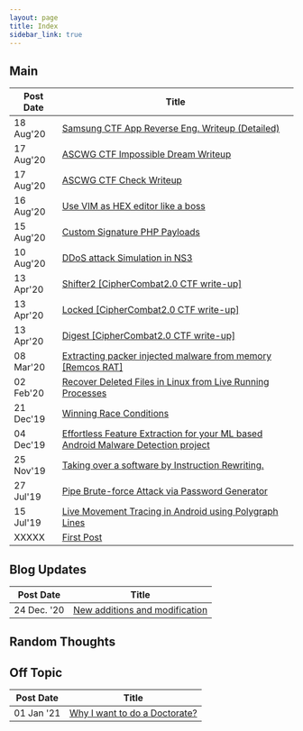 ```yaml
---
layout: page
title: Index 
sidebar_link: true
---
```

## Main
<table id="tg-bP44D">
<thead>
  <tr>
    <th>Post Date </th>
    <th>Title</th>
  </tr>
</thead>
<tbody>
  <tr>
    <td>18 Aug'20</td>
    <td><a href="https://saket-upadhyay.github.io//2020/08/18/sstf-vault-wtireup.html" target="_blank" rel="noopener noreferrer">Samsung CTF App Reverse Eng. Writeup (Detailed)</a></td>
  </tr>
  <tr>
    <td>17 Aug'20</td>
    <td><a href="https://saket-upadhyay.github.io/2020/08/17/ascwg-impossible-dream.html" target="_blank" rel="noopener noreferrer">ASCWG CTF Impossible Dream Writeup</a></td>
  </tr>
  <tr>
    <td>17 Aug'20</td>
    <td><a href="https://saket-upadhyay.github.io/2020/08/17/ascwg-check.html" target="_blank" rel="noopener noreferrer">ASCWG CTF Check Writeup</a></td>
  </tr>
  <tr>
    <td>16 Aug'20</td>
    <td><a href="https://saket-upadhyay.github.io/2020/08/16/use-VIM-as-HEX-Editor.html" target="_blank" rel="noopener noreferrer">Use VIM as HEX editor like a boss</a></td>
  </tr>
  <tr>
    <td>15 Aug'20</td>
    <td><a href="https://saket-upadhyay.github.io/2020/08/15/Custom-Signature-PHP-Payloads.html" target="_blank" rel="noopener noreferrer">Custom Signature PHP Payloads</a></td>
  </tr>
  <tr>
    <td>10 Aug'20</td>
    <td><a href="https://saket-upadhyay.github.io/2020/08/10/DDoS-Simulation-in-NS3-C++.html" target="_blank" rel="noopener noreferrer">DDoS attack Simulation in NS3</a></td>
  </tr>
  <tr>
    <td>13 Apr'20</td>
    <td><a href="https://saket-upadhyay.github.io/2020/04/13/CipherCombat2-Shifter2.html" target="_blank" rel="noopener noreferrer">Shifter2 [CipherCombat2.0 CTF write-up]</a></td>
  </tr>
  <tr>
    <td>13 Apr'20</td>
    <td><a href="https://saket-upadhyay.github.io/2020/04/13/CipherCombat2-Locked.html" target="_blank" rel="noopener noreferrer">Locked [CipherCombat2.0 CTF write-up]</a></td>
  </tr>
  <tr>
    <td>13 Apr'20</td>
    <td><a href="https://saket-upadhyay.github.io/2020/04/13/CipherCombat2-Digest.html" target="_blank" rel="noopener noreferrer">Digest [CipherCombat2.0 CTF write-up]</a></td>
  </tr>
  <tr>
    <td>08 Mar'20</td>
    <td><a href="https://saket-upadhyay.github.io/2020/03/08/Extracting-packer-injected-malware.html" target="_blank" rel="noopener noreferrer">Extracting packer injected malware from memory [Remcos RAT]</a></td>
  </tr>
  <tr>
    <td>02 Feb'20</td>
    <td><a href="https://saket-upadhyay.github.io/2020/02/02/Recover-Deleted-Files-in-Linux.html" target="_blank" rel="noopener noreferrer">Recover Deleted Files in Linux from Live Running Processes</a></td>
  </tr>
  <tr>
    <td>21 Dec'19</td>
    <td><a href="https://saket-upadhyay.github.io/2019/12/21/Winning-Race-Conditions.html" target="_blank" rel="noopener noreferrer">Winning Race Conditions</a></td>
  </tr>
  <tr>
    <td>04 Dec'19</td>
    <td><a href="https://saket-upadhyay.github.io/2019/12/04/Effortless-Feature-Extraction.html" target="_blank" rel="noopener noreferrer">Effortless Feature Extraction for your ML based Android Malware Detection project</a></td>
  </tr>
  <tr>
    <td>25 Nov'19</td>
    <td><a href="https://saket-upadhyay.github.io/article/2019/11/25/Taking-over-a-software-by-Instruction-Rewriting.html" target="_blank" rel="noopener noreferrer">Taking over a software by Instruction Rewriting.</a></td>
  </tr>
  <tr>
    <td>27 Jul'19</td>
    <td><a href="https://saket-upadhyay.github.io/article/2019/07/27/Pipe-Brute-force-Attack-via-Password-Generator.html" target="_blank" rel="noopener noreferrer">Pipe Brute-force Attack via Password Generator</a></td>
  </tr>
  <tr>
    <td>15 Jul'19</td>
    <td><a href="https://saket-upadhyay.github.io/2019/07/15/Live-Movement-Tracing-in-Android-using-Polygraph-Lines.html" target="_blank" rel="noopener noreferrer">Live Movement Tracing in Android using Polygraph Lines</a></td>
  </tr>
  <tr>
    <td>XXXXX</td>
    <td><a href="https://saket-upadhyay.github.io/2000/01/01/First-Post.html" target="_blank" rel="noopener noreferrer">First Post</a></td>
  </tr>
</tbody>
</table>

## Blog Updates
<table>
<thead>
  <tr>
    <th>Post Date</th>
    <th>Title</th>
  </tr>
</thead>
<tbody>
  <tr>
    <td>24 Dec. '20</td>
    <td><a href="https://saket-upadhyay.github.io/2020/12/24/blogupdate0.html">New additions and modification</a></td>
  </tr>
</tbody>
</table>

## Random Thoughts

## Off Topic
<table>
<thead>
  <tr>
    <th>Post Date</th>
    <th>Title</th>
  </tr>
</thead>
<tbody>
  <tr>
    <td>01 Jan '21</td>
    <td><a href="https://saket-upadhyay.github.io/2021/01/01/whydoc.html">Why I want to do a Doctorate?</a></td>
  </tr>
</tbody>
</table>
